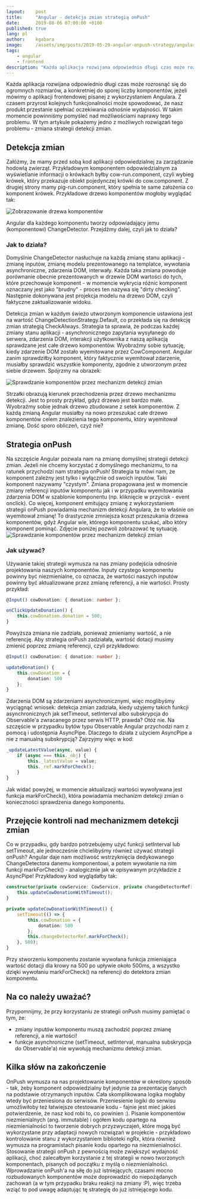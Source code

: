 ```yaml
---
layout:    post
title:     "Angular - detekcja zmian strategią onPush"
date:      2019-08-06 07:00:00 +0100
published: true
lang: pl
author:    kgabara
image:     /assets/img/posts/2019-05-29-angular-onpush-strategy/angular-onpush.jpeg
tags:
    - angular
    - frontend
description: "Każda aplikacja rozwijana odpowiednio długi czas może rozrosnąć się do ogromnych rozmiarów, a konkretniej do sporej liczby komponentów, jeżeli mówimy o aplikacji frontendowej pisanej z wykorzystaniem Angulara. Z czasem przyrost kolejnych funkcjonalności może spowodować, że nasz produkt przestanie spełniać oczekiwania odnośnie wydajności. W takim momencie powinniśmy pomyśleć nad możliwościami naprawy tego problemu. W tym artykule pokażemy jedno z możliwych rozwiązań tego problemu - zmiana strategii detekcji zmian."
---
```

Każda aplikacja rozwijana odpowiednio długi czas może rozrosnąć się do ogromnych rozmiarów, a konkretniej do sporej liczby komponentów, jeżeli mówimy o aplikacji frontendowej pisanej z wykorzystaniem Angulara. Z czasem przyrost kolejnych funkcjonalności może spowodować, że nasz produkt przestanie spełniać oczekiwania odnośnie wydajności. W takim momencie powinniśmy pomyśleć nad możliwościami naprawy tego problemu. W tym artykule pokażemy jedno z możliwych rozwiązań tego problemu - zmiana strategii detekcji zmian.


## Detekcja zmian

Załóżmy, że mamy przed sobą kod aplikacji odpowiedzialnej za zarządzanie hodowlą zwierząt. Przykładowym komponentem odpowiedzialnym za wyświetlanie informacji o krówkach byłby cow-run.component, czyli wybieg krówek, który przekazuje obiekt pojedynczej krówki do cow.component. Z drugiej strony mamy pig-run.component, który spełnia te same założenia co komponent krówek. Przykładowe drzewo komponentów mogłoby wyglądać tak:

<img alt="Zobrazowanie drzewa komponentów" src="/assets/img/posts/2019-05-29-angular-onpush-strategy/components.png" />

Angular dla każdego komponentu tworzy odpowiadający jemu (komponentowi) ChangeDetector. Przejdźmy dalej, czyli jak to działa?

### Jak to działa?
Domyślnie ChangeDetector nasłuchuje na każdą zmianę stanu aplikacji - zmianę inputów, zmianę modelu prezentowanego na templatce, wywołania asynchroniczne, zdarzenia DOM, interwały. Każda taka zmiana powoduje porównanie obecnie prezentowanych w drzewie DOM wartości do tych, które przechowuje komponent - w momencie wykrycia różnic komponent oznaczany jest jako "brudny" - proces ten nazywa się "dirty checking". Następnie dokonywana jest projekcja modelu na drzewo DOM, czyli faktyczne zaktualizowanie widoku.


Detekcja zmian w każdym świeżo utworzonym komponencie ustawiona jest na wartość ChangeDetectionStrategy.Default, co przekłada się na detekcję zmian strategią CheckAlways. Strategia ta sprawia, że podczas każdej zmiany stanu aplikacji - asynchronicznego zapytania wysyłanego do serwera, zdarzenia DOM, interakcji użytkownika z naszą aplikacją sprawdzane jest całe drzewo komponentów. Wyobraźmy sobie sytuację, kiedy zdarzenie DOM zostało wyemitowane przez CowComponent. Angular zanim sprawdziłby komponent, który faktycznie wyemitował zdarzenie, musiałby sprawdzić wszystkie komponenty, zgodnie z utworzonym przez siebie drzewem. Spójrzmy na obrazek:

<img alt="Sprawdzanie komponentów przez mechanizm detekcji zmian" src="/assets/img/posts/2019-05-29-angular-onpush-strategy/change-detection.png" />

Strzałki obrazują kierunek przechodzenia przez drzewo mechanizmu detekcji. Jest to prosty przykład, gdyż drzewo jest bardzo małe. Wyobraźmy sobie jednak drzewo zbudowane z setek komponentów. Z każdą zmianą Angular musiałby na nowo przeszukać całe drzewo komponentów celem znalezienia tego komponentu, który wyemitował zmianę. Dość sporo obliczeń, czyż nie?

## Strategia onPush
Na szczęście Angular pozwala nam na zmianę domyślnej strategii detekcji zmian. Jeżeli nie chcemy korzystać z domyślnego mechanizmu, to na ratunek przychodzi nam strategia onPush! Strategia ta mówi nam, że komponent zależny jest tylko i wyłącznie od swoich inputów. Taki komponent nazywamy "czystym". Zmiana propagowana jest w momencie zmiany referencji inputów komponentu jak i w przypadku wyemitowania zdarzenia DOM w szablonie komponentu (np. kliknięcie w przycisk - event onclick). Co więcej, komponent emitujący zmianę z wykorzystaniem strategii onPush powiadamia mechanizm detekcji Angulara, że to właśnie on wyemitował zmianę! To drastycznie zmniejsza koszt przeszukania drzewa komponentów, gdyż Angular wie, którego komponentu szukać, albo który komponent pominąć. Zdjęcie poniżej pozwoli zobrazować tę sytuację.
<img alt="Sprawdzanie komponentów przez mechanizm detekcji zmian" src="/assets/img/posts/2019-05-29-angular-onpush-strategy/onpush-detection.png" />

### Jak używać?
Używanie takiej strategii wymusza na nas zmiany podejścia odnośnie projektowania naszych komponentów. Inputy czystego komponentu powinny być niezmienialne, co oznacza, że wartości naszych inputów powinny być aktualizowane przez zmianę referencji, a nie wartości. Prosty przykład:
```typescript
@Input() cowDonation: { donation: number };

onClickUpdateDonation() {
    this.cowDonation.donation = 500;
}

```
Powyższa zmiana nie zadziała, ponieważ zmieniamy wartość, a nie referencję. Aby strategia onPush zadziałała, wartość dotacji musimy zmienić poprzez zmianę referencji, czyli przykładowo:
```typescript
@Input() cowDonation: { donation: number };

updateDonation() {
    this.cowDonation = {
        donation: 500
    };
}
```
Zdarzenia DOM są zdarzeniami asynchronicznymi, więc moglibyśmy wyciągnąć wniosek: detekcja zmian zadziała, kiedy użyjemy takich funkcji asynchronicznych jak setTimeout, setInterval albo subskrypcja do Observable'a zwracanego przez serwis HTTP, prawda? Otóż nie. Na szczęście w przypadku bytów typu Observable Angular przychodzi nam z pomocą i udostępnia AsyncPipe. Dlaczego to działa z użyciem AsyncPipe a nie z manualną subskrypcją? Zajrzyjmy więc w kod:
```typescript
_updateLatestValue(async, value) {
    if (async === this._obj) {
        this._latestValue = value;
        this._ref.markForCheck();
    }
}
```
Jak widać powyżej, w momencie aktualizacji wartości wywoływana jest funkcja markForCheck(), która powiadamia mechanizm detekcji zmian o konieczności sprawdzenia danego komponentu.

## Przejęcie kontroli nad mechanizmem detekcji zmian
Co w przypadku, gdy bardzo potrzebujemy użyć funkcji setInterval lub setTimeout, ale jednocześnie chcielibyśmy również używać strategii onPush? Angular daje nam możliwość wstrzyknięcia dedykowanego ChangeDetectora danemu komponentowi, a potem wywołanie na nim funkcji markForCheck() - analogicznie jak w opisywanym przykładzie z AsyncPipe!
Przykładowy kod wyglądałby tak:

```typescript
constructor(private cowService: CowService, private changeDetectorRef: ChangeDetectorRef) {
    this.updateCowDonationWithTimeout();
}

private updateCowDonationWithTimeout() {
    setTimeout(() => {
        this.cowDonation = {
            donation: 500
        };
        this.changeDetectorRef.markForCheck();
    }, 500);
}
```
Przy stworzeniu komponentu zostanie wywołana funkcja zmieniająca wartość dotacji dla krowy na 500 po upływie około 500ms, a wszystko dzięki wywołaniu markForCheck() na referencji do detektora zmian komponentu.

## Na co należy uważać?
Przypomnijmy, że przy korzystaniu ze strategii onPush musimy pamiętać o tym, że:
- zmiany inputów komponentu muszą zachodzić poprzez zmianę referencji, a nie wartości!
- funkcje asynchroniczne (setTimeout, setInterval, manualna subskrypcja do Observable'a) nie wywołują mechanizmu detekcji zmian.

## Kilka słów na zakończenie 
OnPush wymusza na nas projektowanie komponentów w określony sposób - tak, żeby komponent odpowiedzialny był jedynie za prezentację danych na podstawie otrzymanych inputów. Cała skomplikowana logika mogłaby wtedy być przeniesiona do serwisów. Przeniesienie logiki do serwisu umożliwiłoby też łatwiejsze otestowanie kodu - fajnie jest mieć jakieś potwierdzenie, że nasz kod robi to, co powinien :). Pisanie komponentów niezmienialnych (ang. immutable) i ogółem kodu opartego na niezmienialności to tworzenie dobrych przyzwyczajeń, które mogą być wykorzystane przy adaptacji nowych rozwiązań w projekcie - przykładowo kontrolowanie stanu z wykorzystaniem biblioteki ngRx, która również wymusza na programistach pisanie kodu opartego na niezmienialności. Stosowanie strategii onPush z pewnością może zwiększyć wydajność aplikacji, choć zalecałbym korzystanie z tej strategii w nowo tworzonych komponentach, pisanych od początku z myślą o niezmienialności. Wprowadzanie onPush'a na siłę do już istniejących, czasami mocno rozbudowanych komponentów może doprowadzić do niepożądanych zachowań (a w tym przypadku braku reakcji na zmiany :P), więc trzeba wziąć to pod uwagę adaptując tę strategię do już istniejącego kodu.
